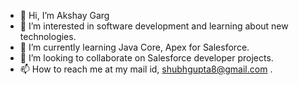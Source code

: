 - 👋 Hi, I’m Akshay Garg
- 👀 I’m interested in software development and learning about new technologies.
- 🌱 I’m currently learning Java Core, Apex for Salesforce.
- 💞️ I’m looking to collaborate on Salesforce developer projects.
- 📫 How to reach me at my mail id, shubhgupta8@gmail.com .

<!---
akshaygarg2496/akshaygarg2496 is a ✨ special ✨ repository because its `README.md` (this file) appears on your GitHub profile.
You can click the Preview link to take a look at your changes.
--->
